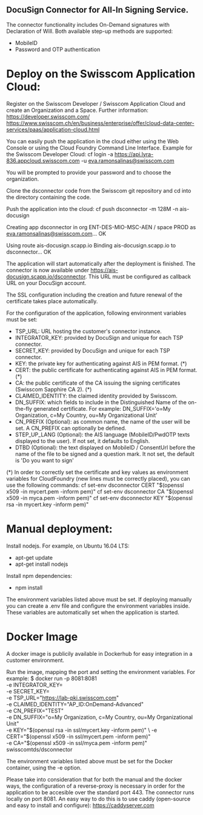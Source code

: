## DocuSign Connector for All-In Signing Service.

The connector functionality includes On-Demand signatures with Declaration of Will. Both available step-up methods are supported:
- MobileID
- Password and OTP authentication

# Deploy on the Swisscom Application Cloud:
Register on the Swisscom Developer / Swisscom Application Cloud and create an Organization and a Space. Further information:
https://developer.swisscom.com/
https://www.swisscom.ch/en/business/enterprise/offer/cloud-data-center-services/paas/application-cloud.html

You can easily push the application in the cloud either using the Web Console or using the Cloud Foundry Command Line Interface. Example for the Swisscom Developer Cloud:
cf login -a https://api.lyra-836.appcloud.swisscom.com -u eva.ramonsalinas@swisscom.com

You will be prompted to provide your password and to choose the organization.

Clone the dsconnector code from the Swisscom git repository and cd into the directory containing the code.

Push the application into the cloud:
cf push dsconnector -m 128M -n ais-docusign

Creating app dsconnector in org ENT-DES-MIO-MSC-AEN / space PROD as eva.ramonsalinas@swisscom.com...
OK

Using route ais-docusign.scapp.io
Binding ais-docusign.scapp.io to dsconnector...
OK

The application will start automatically after the deployment is finished. The connector is now available under https://ais-docusign.scapp.io/dsconnector. This URL must be configured as callback URL on your DocuSign account.

The SSL configuration including the creation and future renewal of the certificate takes place automatically.

For the configuration of the application, following environment variables must be set:
- TSP_URL: URL hosting the customer's connector instance.
- INTEGRATOR_KEY: provided by DocuSign and unique for each TSP connector.
- SECRET_KEY: provided by DocuSign and unique for each TSP connector.
- KEY: the private key for authenticating against AIS in PEM format. (*)
- CERT: the public certificate for authenticating against AIS in PEM format. (*)
- CA: the public certificate of the CA issuing the signing certificates (Swisscom Sapphire CA 2). (*)
- CLAIMED_IDENTITY: the claimed identity provided by Swisscom.
- DN_SUFFIX: which fields to include in the Distinguished Name of the on-the-fly generated certificate. 
For example:
DN_SUFFIX='o=My Organization, c=My Country, ou=My Organizational Unit'
- CN_PREFIX (Optional): as common name, the name of the user will be set. A CN_PREFIX can optionally be defined.
- STEP_UP_LANG (Optional): the AIS language (MobileID/PwdOTP texts displayed to the user). If not set, it defaults to English.
- DTBD (Optional): the text displayed on MobileID / ConsentUrl before the name of the file to be signed and a question mark. It not set, the default is 'Do you want to sign'

(*) In order to correctly set the certificate and key values as environment variables for CloudFoundry (new lines must be correctly placed), you can use the following commands:
cf set-env dsconnector CERT "$(openssl x509 -in mycert.pem -inform pem)"
cf set-env dsconnector CA "$(openssl x509 -in myca.pem -inform pem)"
cf set-env dsconnector KEY "$(openssl rsa -in mycert.key -inform pem)"

# Manual deployment:
Install nodejs. For example, on Ubuntu 16.04 LTS: 
- apt-get update
- apt-get install nodejs

Install npm dependencies:
- npm install

The environment variables listed above must be set. If deploying manually you can create a .env file and configure the environment variables inside. These variables are automatically set when the application is started. 

# Docker Image
A docker image is publicily available in Dockerhub for easy integration in a customer environment.

Run the image, mapping the port and setting the environment variables. For example:
$ docker run -p 8081:8081 \
	-e INTEGRATOR_KEY=<your integrator key> \
        -e SECRET_KEY=<your secret key> \
        -e TSP_URL="https://lab-pki.swisscom.com" \
        -e CLAIMED_IDENTITY="AP_ID:OnDemand-Advanced" \
        -e CN_PREFIX="TEST" \
        -e DN_SUFFIX="o=My Organization, c=My Country, ou=My Organizational Unit" \
        -e KEY="$(openssl rsa -in ssl/mycert.key -inform pem)" \
        -e CERT="$(openssl x509 -in ssl/mycert.pem -inform pem)" \
        -e CA="$(openssl x509 -in ssl/myca.pem -inform pem)" \
        swisscomtds/dsconnector

The environment variables listed above must be set for the Docker container, using the -e option.

Please take into consideration that for both the manual and the docker ways, the configuration of a reverse-proxy is necessary in order for the application to be accesible over the standard port 443. The connector runs locally on port 8081. An easy way to do this is to use caddy (open-source and easy to install and configure):
https://caddyserver.com



